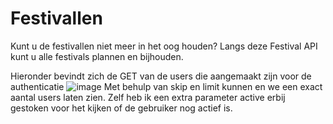 # Festivallen

Kunt u de festivallen niet meer in het oog houden? 
Langs deze Festival API kunt u alle festivals plannen en bijhouden.


Hieronder bevindt zich de GET van de users die aangemaakt zijn voor de authenticatie
![image](https://github.com/bervoetshannes/API-python/assets/47882529/aef80b93-e170-4717-9485-9080f7e9b322)
Met behulp van skip en limit kunnen en we een exact aantal users laten zien.
Zelf heb ik een extra parameter active erbij gestoken voor het kijken of de gebruiker nog actief is.
